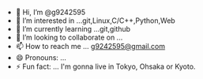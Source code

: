 - 👋 Hi, I’m @g9242595
- 👀 I’m interested in ...git,Linux,C/C++,Python,Web
- 🌱 I’m currently learning ...git,github
- 💞️ I’m looking to collaborate on ...
- 📫 How to reach me ... g9242595@gmail.com
- 😄 Pronouns: ...
- ⚡ Fun fact: ... I'm gonna live in Tokyo, Ohsaka or Kyoto.

<!---
g9242595/g9242595 is a ✨ special ✨ repository because its `README.md` (this file) appears on your GitHub profile.
You can click the Preview link to take a look at your changes.
--->
